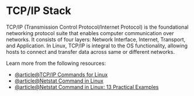 # TCP/IP Stack

TCP/IP (Transmission Control Protocol/Internet Protocol) is the foundational networking protocol suite that enables computer communication over networks. It consists of four layers: Network Interface, Internet, Transport, and Application. In Linux, TCP/IP is integral to the OS functionality, allowing hosts to connect and transfer data across same or different networks.

Learn more from the following resources:

- [@article@TCP/IP Commands for Linux](https://whatismyipaddress.com/tcp-ip-commands-linux)
- [@article@Netstat Command in Linux](https://phoenixnap.com/kb/netstat-command)
- [@article@Netstat Command in Linux: 13 Practical Examples](https://linuxhandbook.com/netstat-command/)